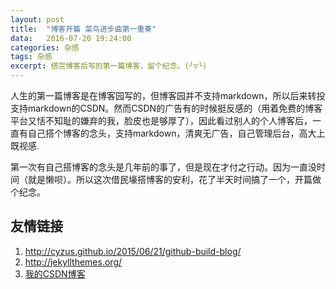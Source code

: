 ```yaml
---
layout: post
title:  "博客开篇 菜鸟进步曲第一重奏"
data:   2016-07-20 19:24:00
categories: 杂感
tags: 杂感
excerpt: 搭完博客后写的第一篇博客，留个纪念。(╯▽╰)
---
```


人生的第一篇博客是在博客园写的，但博客园并不支持markdown，所以后来转投支持markdown的CSDN。然而CSDN的广告有的时候挺反感的（用着免费的博客平台又恬不知耻的嫌弃的我，脸皮也是够厚了），因此看过别人的个人博客后，一直有自己搭个博客的念头，支持markdown，清爽无广告，自己管理后台，高大上既视感.

第一次有自己搭博客的念头是几年前的事了，但是现在才付之行动。因为一直没时间（就是懒呗）。所以这次借民壕搭博客的安利，花了半天时间搞了一个，开篇做个纪念。

## 友情链接

1. <http://cyzus.github.io/2015/06/21/github-build-blog/>
2. <http://jekyllthemes.org/>
3. [我的CSDN博客](http://blog.csdn.net/lijiang1991)